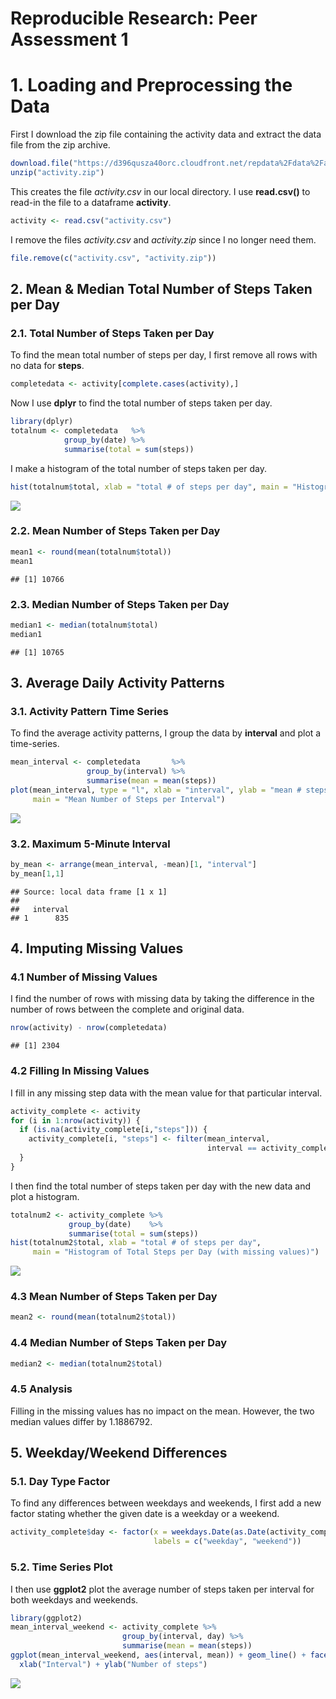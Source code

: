 # Reproducible Research: Peer Assessment 1


# 1. Loading and Preprocessing the Data

First I download the zip file containing the activity data and extract the data file from the zip archive.


```r
download.file("https://d396qusza40orc.cloudfront.net/repdata%2Fdata%2Factivity.zip", "activity.zip", method = "curl")
unzip("activity.zip")
```

This creates the file *activity.csv* in our local directory. I use **read.csv()** to read-in the file to a dataframe **activity**.


```r
activity <- read.csv("activity.csv")
```

I remove the files *activity.csv* and *activity.zip* since I no longer need them.


```r
file.remove(c("activity.csv", "activity.zip"))
```

## 2. Mean & Median Total Number of Steps Taken per Day

### 2.1. Total Number of Steps Taken per Day

To find the mean total number of steps per day, I first remove all rows with no data for **steps**.


```r
completedata <- activity[complete.cases(activity),]
```

Now I use **dplyr** to find the total number of steps taken per day.


```r
library(dplyr)
totalnum <- completedata   %>%
            group_by(date) %>%
            summarise(total = sum(steps))
```

I make a histogram of the total number of steps taken per day.


```r
hist(totalnum$total, xlab = "total # of steps per day", main = "Histogram of Total Steps per Day")
```

![](PA1_template_files/figure-html/unnamed-chunk-6-1.png) 

### 2.2. Mean Number of Steps Taken per Day


```r
mean1 <- round(mean(totalnum$total))
mean1
```

```
## [1] 10766
```

### 2.3. Median Number of Steps Taken per Day


```r
median1 <- median(totalnum$total)
median1
```

```
## [1] 10765
```

## 3. Average Daily Activity Patterns

### 3.1. Activity Pattern Time Series

To find the average activity patterns, I group the data by **interval** and plot a time-series.


```r
mean_interval <- completedata       %>%
                 group_by(interval) %>%
                 summarise(mean = mean(steps))
plot(mean_interval, type = "l", xlab = "interval", ylab = "mean # steps", 
     main = "Mean Number of Steps per Interval")
```

![](PA1_template_files/figure-html/unnamed-chunk-9-1.png) 

### 3.2. Maximum 5-Minute Interval


```r
by_mean <- arrange(mean_interval, -mean)[1, "interval"]
by_mean[1,1]
```

```
## Source: local data frame [1 x 1]
## 
##   interval
## 1      835
```

## 4. Imputing Missing Values

### 4.1 Number of Missing Values

I find the number of rows with missing data by taking the difference in the number of rows between the complete and original data.


```r
nrow(activity) - nrow(completedata)
```

```
## [1] 2304
```

### 4.2 Filling In Missing Values

I fill in any missing step data with the mean value for that particular interval.


```r
activity_complete <- activity
for (i in 1:nrow(activity)) {
  if (is.na(activity_complete[i,"steps"])) {
    activity_complete[i, "steps"] <- filter(mean_interval, 
                                            interval == activity_complete[i, "interval"])[1,"mean"]
  }
}
```

I then find the total number of steps taken per day with the new data and plot a histogram.


```r
totalnum2 <- activity_complete %>%
             group_by(date)    %>%
             summarise(total = sum(steps))
hist(totalnum2$total, xlab = "total # of steps per day", 
     main = "Histogram of Total Steps per Day (with missing values)")
```

![](PA1_template_files/figure-html/unnamed-chunk-13-1.png) 

### 4.3 Mean Number of Steps Taken per Day


```r
mean2 <- round(mean(totalnum2$total))
```

### 4.4 Median Number of Steps Taken per Day


```r
median2 <- median(totalnum2$total)
```

### 4.5 Analysis

Filling in the missing values has no impact on the mean. However, the two median values differ by 1.1886792.

## 5. Weekday/Weekend Differences

### 5.1. Day Type Factor

To find any differences between weekdays and weekends, I first add a new factor stating whether the given date is a weekday or a weekend.


```r
activity_complete$day <- factor(x = weekdays.Date(as.Date(activity_complete$date)) %in% c("Saturday", "Sunday"), 
                                labels = c("weekday", "weekend"))
```

### 5.2. Time Series Plot

I then use **ggplot2** plot the average number of steps taken per interval for both weekdays and weekends.


```r
library(ggplot2)
mean_interval_weekend <- activity_complete %>%
                         group_by(interval, day) %>%
                         summarise(mean = mean(steps))
ggplot(mean_interval_weekend, aes(interval, mean)) + geom_line() + facet_grid(day ~ .) + 
  xlab("Interval") + ylab("Number of steps")
```

![](PA1_template_files/figure-html/unnamed-chunk-17-1.png) 
